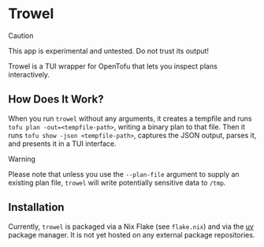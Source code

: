 # Trowel

> [!caution]
> This app is experimental and untested. Do not trust its output!

Trowel is a TUI wrapper for OpenTofu that lets you inspect plans interactively.

## How Does It Work?

When you run `trowel` without any arguments, it creates a tempfile and runs `tofu plan -out=<tempfile-path>`, writing a binary plan to that file. Then it runs `tofu show -json <tempfile-path>`, captures the JSON output, parses it, and presents it in a TUI interface.

> [!warning]
> Please note that unless you use the `--plan-file` argument to supply an existing plan file, `trowel` will write potentially sensitive data to `/tmp`.

## Installation

Currently, `trowel` is packaged via a Nix Flake (see `flake.nix`) and via the [uv](https://github.com/astral-sh/uv) package manager. It is not yet hosted on any external package repositories.
